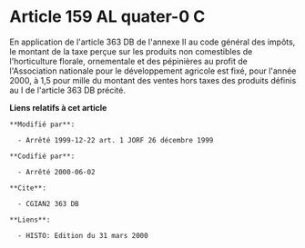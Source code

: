 # Article 159 AL quater-0 C

En application de l'article 363 DB de l'annexe II au code général des impôts, le montant de la taxe perçue sur les produits
non comestibles de l'horticulture florale, ornementale et des pépinières au profit de l'Association nationale pour le
développement agricole est fixé, pour l'année 2000, à 1,5 pour mille du montant des ventes hors taxes des produits définis au
I de l'article 363 DB précité.

**Liens relatifs à cet article**

	**Modifié par**:

	  - Arrêté 1999-12-22 art. 1 JORF 26 décembre 1999

	**Codifié par**:

	  - Arrêté 2000-06-02

	**Cite**:

	  - CGIAN2 363 DB

	**Liens**:

	  - HISTO: Edition du 31 mars 2000
